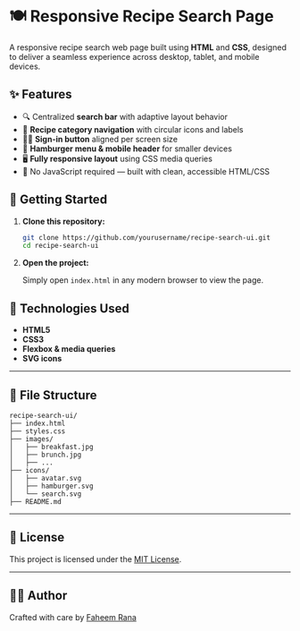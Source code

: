 # 🍽️ Responsive Recipe Search Page

A responsive recipe search web page built using **HTML** and **CSS**, designed to deliver a seamless experience across desktop, tablet, and mobile devices.


## ✨ Features

- 🔍 Centralized **search bar** with adaptive layout behavior
- 🍳 **Recipe category navigation** with circular icons and labels
- 🧑‍🍳 **Sign-in button** aligned per screen size
- 🍔 **Hamburger menu & mobile header** for smaller devices
- 🖥️ **Fully responsive layout** using CSS media queries
- 🎨 No JavaScript required — built with clean, accessible HTML/CSS


## 🚀 Getting Started

1. **Clone this repository:**

   ```bash
   git clone https://github.com/yourusername/recipe-search-ui.git
   cd recipe-search-ui
   ```

2. **Open the project:**

   Simply open `index.html` in any modern browser to view the page.



## 🧩 Technologies Used

- **HTML5**
- **CSS3**
- **Flexbox & media queries**
- **SVG icons**

---

## 📁 File Structure

```
recipe-search-ui/
├── index.html
├── styles.css
├── images/
│   ├── breakfast.jpg
│   ├── brunch.jpg
│   ├── ...
├── icons/
│   ├── avatar.svg
│   ├── hamburger.svg
│   └── search.svg
├── README.md
```

---

## 📄 License

This project is licensed under the [MIT License](LICENSE).

---

## 🙋‍♂️ Author

Crafted with care by [Faheem Rana](https://github.com/Faheem798)
```
